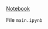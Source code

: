 
[Notebook](https://github.com/jinhuangpublic/sdcnd-udacity/blob/master/project03%20traffic%20sign%20classifier/main.ipynb)

File `main.ipynb`
